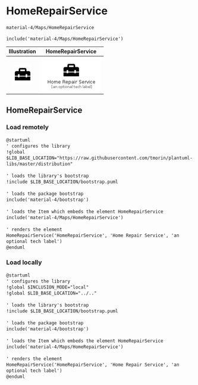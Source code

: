 # HomeRepairService


```text
material-4/Maps/HomeRepairService
```

```text
include('material-4/Maps/HomeRepairService')
```



| Illustration | HomeRepairService |
| :---: | :---: |
| ![illustration for Illustration](../../material-4/Maps/HomeRepairService.png) | ![illustration for HomeRepairService](../../material-4/Maps/HomeRepairService.Local.png) |




## HomeRepairService

### Load remotely
```plantuml
@startuml
' configures the library
!global $LIB_BASE_LOCATION="https://raw.githubusercontent.com/tmorin/plantuml-libs/master/distribution"

' loads the library's bootstrap
!include $LIB_BASE_LOCATION/bootstrap.puml

' loads the package bootstrap
include('material-4/bootstrap')

' loads the Item which embeds the element HomeRepairService
include('material-4/Maps/HomeRepairService')

' renders the element
HomeRepairService('HomeRepairService', 'Home Repair Service', 'an optional tech label')
@enduml
```

### Load locally
```plantuml
@startuml
' configures the library
!global $INCLUSION_MODE="local"
!global $LIB_BASE_LOCATION="../.."

' loads the library's bootstrap
!include $LIB_BASE_LOCATION/bootstrap.puml

' loads the package bootstrap
include('material-4/bootstrap')

' loads the Item which embeds the element HomeRepairService
include('material-4/Maps/HomeRepairService')

' renders the element
HomeRepairService('HomeRepairService', 'Home Repair Service', 'an optional tech label')
@enduml
```

